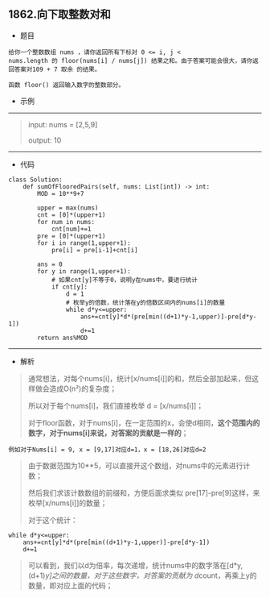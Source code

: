 1862.向下取整数对和
----------
 - 题目
> 
    给你一个整数数组 nums ，请你返回所有下标对 0 <= i, j < nums.length 的 floor(nums[i] / nums[j]) 结果之和。由于答案可能会很大，请你返回答案对109 + 7 取余 的结果。

    函数 floor() 返回输入数字的整数部分。
 - 示例
 ----------
> input: nums = [2,5,9]
>
> output: 10
 ----------
 - 代码
 >
> 
    class Solution:
        def sumOfFlooredPairs(self, nums: List[int]) -> int:
            MOD = 10**9+7
    
            upper = max(nums)
            cnt = [0]*(upper+1)
            for num in nums:
                cnt[num]+=1
            pre = [0]*(upper+1)
            for i in range(1,upper+1):
                pre[i] = pre[i-1]+cnt[i]
            
            ans = 0
            for y in range(1,upper+1):
                # 如果cnt[y]不等于0，说明y在nums中，要进行统计
                if cnt[y]:
                    d = 1
                    # 枚举y的倍数，统计落在y的倍数区间内的nums[i]的数量
                    while d*y<=upper:
                        ans+=cnt[y]*d*(pre[min((d+1)*y-1,upper)]-pre[d*y-1])
                        d+=1
            return ans%MOD
 ----------
 - 解析
 > 
> 通常想法，对每个nums[i]，统计[x/nums[i]]的和，然后全部加起来，但这样做会造成O(n²)的复杂度；
> 
> 所以对于每个nums[i]，我们直接枚举 d = [x/nums[i]]；
> 
> 对于floor函数，对于nums[i]，在一定范围的x，会使d相同，**这个范围内的数字，对于nums[i]来说，对答案的贡献是一样的**；
> 
    例如对于Nums[i] = 9, x = [9,17]对应d=1，x = [18,26]对应d=2
> 
> 由于数据范围为10**5，可以直接开这个数组，对nums中的元素进行计数；
> 
> 然后我们求该计数数组的前缀和，方便后面求类似 pre[17]-pre[9]这样，来枚举[x/nums[i]]的数量；
> 
> 对于这个统计：
>
    while d*y<=upper:
        ans+=cnt[y]*d*(pre[min((d+1)*y-1,upper)]-pre[d*y-1])
        d+=1
>
> 可以看到，我们以d为倍率，每次递增，统计nums中的数字落在[d*y,(d+1)*y]之间的数量，对于这些数字，对答案的贡献为 d*count，再乘上y的数量，即对应上面的代码；
> 